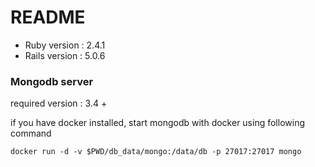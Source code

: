 # README

* Ruby version : 2.4.1
* Rails version : 5.0.6

### Mongodb server

required version : 3.4 +

if you have docker installed, start mongodb with docker using following command

```
docker run -d -v $PWD/db_data/mongo:/data/db -p 27017:27017 mongo
```